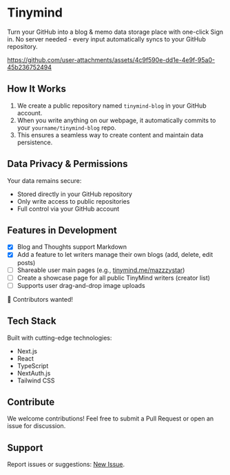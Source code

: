 # Tinymind

Turn your GitHub into a blog & memo data storage place with one-click Sign in. No server needed - every input automatically syncs to your GitHub repository.

https://github.com/user-attachments/assets/4c9f590e-dd1e-4e9f-95a0-45b236752494

## How It Works

1. We create a public repository named `tinymind-blog` in your GitHub account.
2. When you write anything on our webpage, it automatically commits to your `yourname/tinymind-blog` repo.
3. This ensures a seamless way to create content and maintain data persistence.

## Data Privacy & Permissions

Your data remains secure:

- Stored directly in your GitHub repository
- Only write access to public repositories
- Full control via your GitHub account

## Features in Development

- [x] Blog and Thoughts support Markdown
- [x] Add a feature to let writers manage their own blogs (add, delete, edit posts)
- [ ] Shareable user main pages (e.g., [tinymind.me/mazzzystar](https://www.tinymind.me/mazzzystar))
- [ ] Create a showcase page for all public TinyMind writers (creator list)
- [ ] Supports user drag-and-drop image uploads

🙋 Contributors wanted!

## Tech Stack

Built with cutting-edge technologies:

- Next.js
- React
- TypeScript
- NextAuth.js
- Tailwind CSS

## Contribute

We welcome contributions! Feel free to submit a Pull Request or open an issue for discussion.

## Support

Report issues or suggestions: [New Issue](https://github.com/mazzzystar/tinymind/issues/new).
